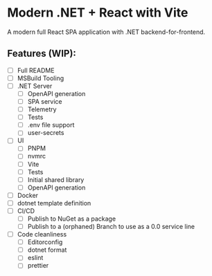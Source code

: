 # Modern .NET + React with Vite

A modern full React SPA application with .NET backend-for-frontend.

## Features (WIP):
- [ ] Full README
- [ ] MSBuild Tooling
- [ ] .NET Server
    - [ ] OpenAPI generation
    - [ ] SPA service
    - [ ] Telemetry
    - [ ] Tests
    - [ ] .env file support
    - [ ] user-secrets
- [ ] UI
    - [ ] PNPM
    - [ ] nvmrc
    - [ ] Vite
    - [ ] Tests
    - [ ] Initial shared library
    - [ ] OpenAPI generation
- [ ] Docker
- [ ] dotnet template definition
- [ ] CI/CD
    - [ ] Publish to NuGet as a package
    - [ ] Publish to a (orphaned) Branch to use as a 0.0 service line
- [ ] Code cleanliness
    - [ ] Editorconfig
    - [ ] dotnet format
    - [ ] eslint
    - [ ] prettier
